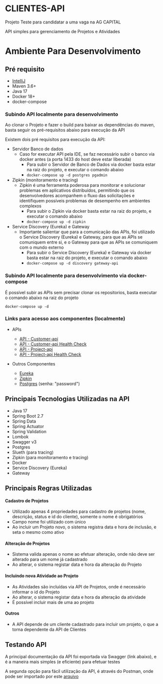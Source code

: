 # CLIENTES-API

Projeto Teste para candidatar a uma vaga na AG CAPITAL

API simples para gerenciamento de Projetos e Atividades

# Ambiente Para Desenvolvimento

## Pré requisito

- [IntelliJ](https://www.jetbrains.com/idea/download/)
- Maven 3.6+
- Java 17
- Docker 18+
- docker-compose

### Subindo API localmente para desenvolvimento

Ao clonar o Projeto e fazer o build para baixar as dependências do maven, basta seguir os pré-requisitos abaixo para
execução da API

Existem dois pré requisitos para execução da API:

- Servidor Banco de dados
    - Caso for executar API pela IDE, se faz necessário subir o banco via docker antes (a porta 1433 do host deve estar
      liberada)
        - Para subir o Servidor de Banco de Dados via docker basta estar na raiz do projeto, e executar o comando abaixo
        - ```docker-compose up -d postgres pgadmin```
- Zipkin (monitoramento e tracing)
    - Zipkin é uma ferramenta poderosa para monitorar e solucionar problemas em aplicativos distribuídos,
      permitindo que os desenvolvedores acompanhem o fluxo das solicitações e identifiquem possíveis problemas
      de desempenho em ambientes complexos
        - Para subir o Zipkin via docker basta estar na raiz do projeto, e executar o comando abaixo
        - ```docker-compose up -d zipkin```
- Service Discovery (Eureka) e Gateway
    - Importante salientar que para a comunicação das APIs, foi utilizado o Service Discovery (Eureka) e Gateway,
      para que as APIs se comuniquem entre si, e o Gateway para que as APIs se comuniquem com o mundo externo
        - Para subir o Service Discovery (Eureka) e Gateway via docker basta estar na raiz do projeto, e executar o
          comando abaixo
        - ```docker-compose up -d discovery gateway-api```

### Subindo API localmente para desenvolvimento via docker-compose

É possível subir as APIs sem precisar clonar os repositorios, basta executar o comando abaixo na raiz do projeto

```docker-compose up -d```

### Links para acesso aos componentes (localmente)

- APIs
    - [API - Customer-api](http://localhost:6060/swagger-ui.html)
    - [API - Customer-api Health Check](http://localhost:6060/actuator/health)
    - [API - Project-api](http://localhost:6070/swagger-ui/index.html)
    - [API - Project-api Health Check](http://localhost:6070/actuator/health)

- Outros Componentes
    - [Eureka](http://localhost:8761/)
    - [Zipkin](http://localhost:9411/zipkin/)
    - [Postgres](http://localhost:5050/browser/) (senha: "password")

## Principais Tecnologias Utilizadas na API

- Java 17
- Spring Boot 2.7
- Spring Data
- Spring Actuator
- Spring Validation
- Lombok
- Swagger v3
- Postgres
- Slueth (para tracing)
- Zipkin (para monitoramento e tracing)
- Docker
- Service Discovery (Eureka)
- Gateway

## Principais Regras Utilizadas

#### Cadastro de Projetos

- Utilizado apenas 4 propriedades para cadastro de projetos (nome, descrição, status e id do cliente), somente o nome é
  obrigatórios
- Campo nome foi utilizado com único
- Ao incluir um Projeto novo, o sistema registra data e hora de inclusão, e seta o mesmo como ativo

#### Alteração de Projetos

- Sistema valida apenas o nome ao efetuar alteração, onde não deve ser alterado para um nome já cadastrado
- Ao alterar, o sistema registar data e hora da alteração do Projeto

#### Incluindo nova Atividade ao Projeto

- As Atividades são incluídas via API de Projetos, onde é necessário informar o id do Projeto
- Ao alterar, o sistema registar data e hora da alteração da atividade
- É possível incluir mais de uma ao projeto

#### Outros

- A API depende de um cliente cadastrado para incluir um projeto, o que a torna dependente da API de Clientes

## Testando API

A principal documentação da API foi exportada via Swagger (link abaixo), e é a maneira mais simples (e eficiente) para
efetuar testes

A segunda opção para fácil utilização da API, é através do Postman, onde pode ser importado por
este [arquivo](https://github.com/dpaula/#)


